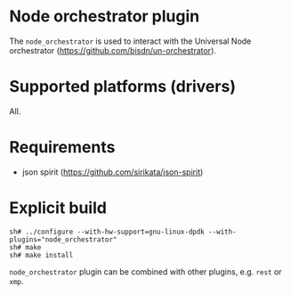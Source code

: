 
Node orchestrator plugin
========================

The `node_orchestrator` is used to interact with the Universal Node orchestrator (https://github.com/bisdn/un-orchestrator).

Supported platforms (drivers)
=============================

All.

Requirements
============

- json spirit (https://github.com/sirikata/json-spirit)


Explicit build
==============

	sh# ../configure --with-hw-support=gnu-linux-dpdk --with-plugins="node_orchestrator"
	sh# make  
	sh# make install

`node_orchestrator` plugin can be combined with other plugins, e.g. `rest` or `xmp`.

